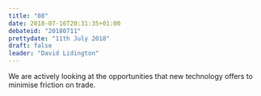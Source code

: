```yaml
---
title: "08"
date: 2018-07-16T20:31:35+01:00
debateid: "20180711"
prettydate: "11th July 2018"
draft: false
leader: "David Lidington"
---
```


We are actively looking at the opportunities that new technology offers to minimise friction on trade.